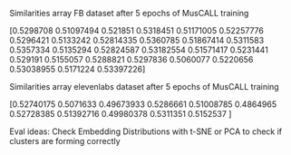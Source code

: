 Similarities array FB dataset after 5 epochs of MusCALL training 

[0.5298708  0.51097494 0.521851   0.5318451  0.51171005 0.52257776                                               
 0.5296421  0.5133242  0.52814335 0.5360785  0.51867414 0.5311583
 0.5357334  0.5135294  0.52824587 0.53182554 0.51571417 0.5231441
 0.529191   0.5155057  0.5288821  0.5297836  0.5060077  0.5220656
 0.53038955 0.5171224  0.53397226]

Similarities array elevenlabs dataset after 5 epochs of MusCALL training 

[0.52740175 0.5071633  0.49673933 0.5286661  0.51008785 0.4864965                                                
 0.52728385 0.51392716 0.49980378 0.5311351  0.5152537 ]



 Eval ideas:
 Check Embedding Distributions with t-SNE or PCA to check if clusters are forming correctly


